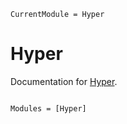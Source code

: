 ```@meta
CurrentModule = Hyper
```

# Hyper

Documentation for [Hyper](https://github.com/lucifer1004/Hyper.jl).

```@index
```

```@autodocs
Modules = [Hyper]
```
